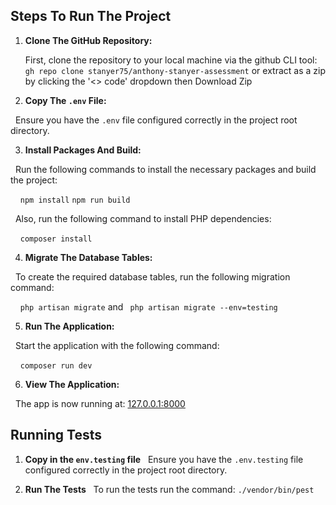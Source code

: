 ## Steps To Run The Project

1. **Clone The GitHub Repository:**

   First, clone the repository to your local machine via the github CLI tool: `gh repo clone stanyer75/anthony-stanyer-assessment` 
   or extract as a zip by clicking the '<> code' dropdown then  Download Zip


2. **Copy The `.env` File:**

&nbsp; Ensure you have the `.env` file configured correctly in the project root directory.

3. **Install Packages And Build:**

&nbsp; Run the following commands to install the necessary packages and build the project:

&nbsp; &nbsp; `npm install` `npm run build`

&nbsp; Also, run the following command to install PHP dependencies:

&nbsp; &nbsp; `composer install`

4. **Migrate The Database Tables:**

&nbsp; To create the required database tables, run the following migration command:

&nbsp; &nbsp; `php artisan migrate` and ` php artisan migrate --env=testing`

5. **Run The Application:**

&nbsp; Start the application with the following command:

&nbsp; &nbsp; `composer run dev`

6. **View The Application:**

&nbsp; The app is now running at: [127.0.0.1:8000](http://127.0.0.1:8000)

## Running Tests
1. **Copy in the `env.testing` file**
&nbsp; Ensure you have the `.env.testing` file configured correctly in the project root directory.

2. **Run The Tests**
&nbsp; To run the tests run the command: `./vendor/bin/pest`
